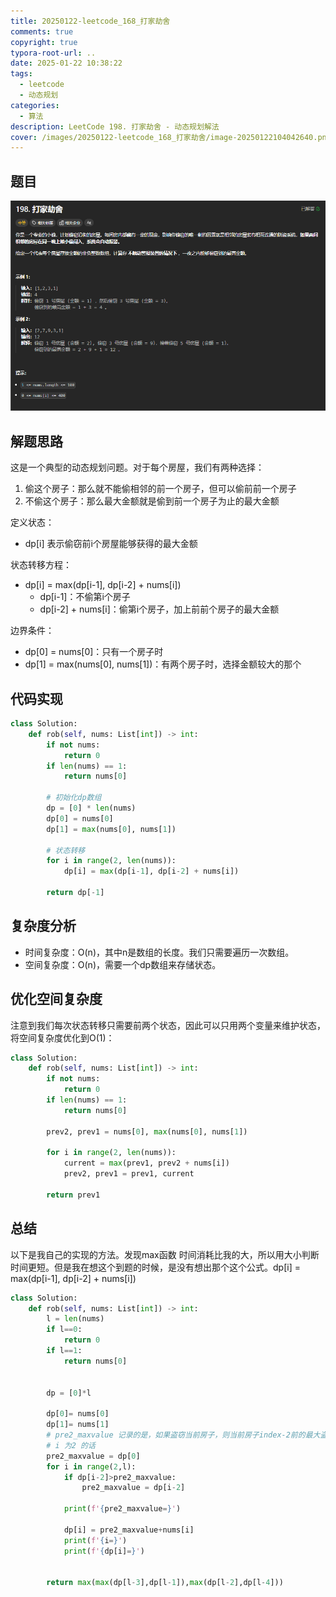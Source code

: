 ```yaml
---
title: 20250122-leetcode_168_打家劫舍
comments: true
copyright: true
typora-root-url: ..
date: 2025-01-22 10:38:22
tags:
  - leetcode
  - 动态规划
categories:
  - 算法
description: LeetCode 198. 打家劫舍 - 动态规划解法
cover: /images/20250122-leetcode_168_打家劫舍/image-20250122104042640.png
---
```


## 题目

![image-20250122104042640](/images/20250122-leetcode_168_打家劫舍/image-20250122104042640.png)

## 解题思路

这是一个典型的动态规划问题。对于每个房屋，我们有两种选择：
1. 偷这个房子：那么就不能偷相邻的前一个房子，但可以偷前前一个房子
2. 不偷这个房子：那么最大金额就是偷到前一个房子为止的最大金额

定义状态：
- dp[i] 表示偷窃前i个房屋能够获得的最大金额

状态转移方程：
- dp[i] = max(dp[i-1], dp[i-2] + nums[i])
  - dp[i-1]：不偷第i个房子
  - dp[i-2] + nums[i]：偷第i个房子，加上前前个房子的最大金额

边界条件：
- dp[0] = nums[0]：只有一个房子时
- dp[1] = max(nums[0], nums[1])：有两个房子时，选择金额较大的那个

## 代码实现

```python
class Solution:
    def rob(self, nums: List[int]) -> int:
        if not nums:
            return 0
        if len(nums) == 1:
            return nums[0]
            
        # 初始化dp数组
        dp = [0] * len(nums)
        dp[0] = nums[0]
        dp[1] = max(nums[0], nums[1])
        
        # 状态转移
        for i in range(2, len(nums)):
            dp[i] = max(dp[i-1], dp[i-2] + nums[i])
            
        return dp[-1]
```

## 复杂度分析

- 时间复杂度：O(n)，其中n是数组的长度。我们只需要遍历一次数组。
- 空间复杂度：O(n)，需要一个dp数组来存储状态。

## 优化空间复杂度

注意到我们每次状态转移只需要前两个状态，因此可以只用两个变量来维护状态，将空间复杂度优化到O(1)：

```python
class Solution:
    def rob(self, nums: List[int]) -> int:
        if not nums:
            return 0
        if len(nums) == 1:
            return nums[0]
            
        prev2, prev1 = nums[0], max(nums[0], nums[1])
        
        for i in range(2, len(nums)):
            current = max(prev1, prev2 + nums[i])
            prev2, prev1 = prev1, current
            
        return prev1
```

## 总结

以下是我自己的实现的方法。发现max函数 时间消耗比我的大，所以用大小判断时间更短。但是我在想这个到题的时候，是没有想出那个这个公式。dp[i] = max(dp[i-1], dp[i-2] + nums[i])

```python
class Solution:
    def rob(self, nums: List[int]) -> int:
        l = len(nums)
        if l==0:
            return 0
        if l==1:
            return nums[0]


        dp = [0]*l

        dp[0]= nums[0]
        dp[1]= nums[1]
        # pre2_maxvalue 记录的是，如果盗窃当前房子，则当前房子index-2前的最大盗窃总额。index-2 因为不相邻
        # i 为2 的话
        pre2_maxvalue = dp[0]
        for i in range(2,l):
            if dp[i-2]>pre2_maxvalue:
                pre2_maxvalue = dp[i-2]
            
            print(f'{pre2_maxvalue=}')
            
            dp[i] = pre2_maxvalue+nums[i]
            print(f'{i=}')
            print(f'{dp[i]=}')

        
        return max(max(dp[l-3],dp[l-1]),max(dp[l-2],dp[l-4]))
```

